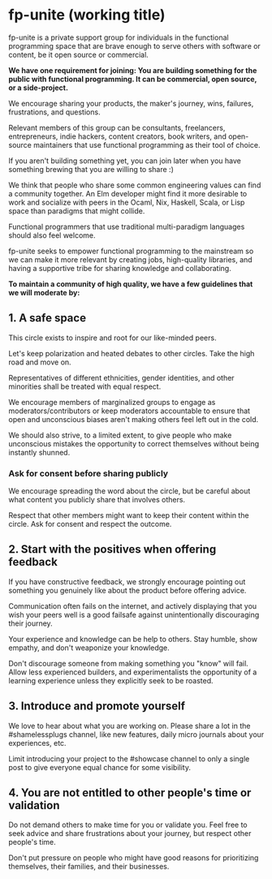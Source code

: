 # fp-unite (working title)

fp-unite is a private support group for individuals in the functional programming space that are brave enough to serve others with software or content, be it open source or commercial.

**We have one requirement for joining: You are building something for the public with functional programming. It can be commercial, open source, or a side-project.**

We encourage sharing your products, the maker's journey, wins, failures, frustrations, and questions.

Relevant members of this group can be consultants, freelancers, entrepreneurs, indie hackers, content creators, book writers, and open-source maintainers that use functional programming as their tool of choice.

If you aren't building something yet, you can join later when you have something brewing that you are willing to share :)

We think that people who share some common engineering values can find a community together. An Elm developer might find it more desirable to work and socialize with peers in the Ocaml, Nix, Haskell, Scala, or Lisp space than paradigms that might collide.

Functional programmers that use traditional multi-paradigm languages should also feel welcome.

fp-unite seeks to empower functional programming to the mainstream so we can make it more relevant by creating jobs, high-quality libraries, and having a supportive tribe for sharing knowledge and collaborating.

**To maintain a community of high quality, we have a few guidelines that we will moderate by:**

## 1. A safe space 

This circle exists to inspire and root for our like-minded peers. 

Let's keep polarization and heated debates to other circles. Take the high road and move on.

Representatives of different ethnicities, gender identities, and other minorities shall be treated with equal respect.

We encourage members of marginalized groups to engage as moderators/contributors or keep moderators accountable to ensure that open and unconscious biases aren't making others feel left out in the cold.

We should also strive, to a limited extent, to give people who make unconscious mistakes the opportunity to correct themselves without being instantly shunned.

### Ask for consent before sharing publicly

We encourage spreading the word about the circle, but be careful about what content you publicly share that involves others.

Respect that other members might want to keep their content within the circle. Ask for consent and respect the outcome.

## 2. Start with the positives when offering feedback

If you have constructive feedback, we strongly encourage pointing out something you genuinely like about the product before offering advice.

Communication often fails on the internet, and actively displaying that you wish your peers well is a good failsafe against unintentionally discouraging their journey.

Your experience and knowledge can be help to others. Stay humble, show empathy, and don't weaponize your knowledge.

Don't discourage someone from making something you "know" will fail. Allow less experienced builders, and experimentalists the opportunity of a learning experience unless they explicitly seek to be roasted.

## 3. Introduce and promote yourself

We love to hear about what you are working on. Please share a lot in the #shamelessplugs channel, like new features, daily micro journals about your experiences, etc.

Limit introducing your project to the #showcase channel to only a single post to give everyone equal chance for some visibility.

## 4. You are not entitled to other people's time or validation

Do not demand others to make time for you or validate you. Feel free to seek advice and share frustrations about your journey, but respect other people's time.

Don't put pressure on people who might have good reasons for prioritizing themselves, their families, and their businesses.
